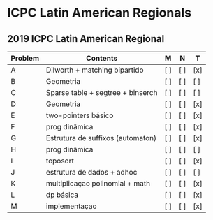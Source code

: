 # ICPC Latin American Regionals


## 2019 ICPC Latin American Regional
| Problem  | Contents | M | N | T |
| --- | --- | --- | --- | --- |
| A  | Dilworth + matching bipartido |[ ]|[ ]| [x] |
| B  | Geometria |[ ]|[ ]|[ ]|
| C  | Sparse table + segtree + binserch |[ ]|[ ]|[ ]|
| D  | Geometria |[ ]|[ ]| [x] |
| E  | two-pointers básico |[ ]|[ ]|[x]|
| F  | prog dinâmica |[ ]|[ ]|[x]|
| G  | Estrutura de suffixos (automaton) |[ ]|[ ]|[x]|
| H  | prog dinâmica |[ ]|[ ]|[ ]|
| I  | toposort |[ ]|[ ]|[x]|
| J  | estrutura de dados + adhoc |[ ]|[ ]|[ ]|
| K  | multiplicaçao polinomial + math |[ ]|[ ]|[x]|
| L  | dp básica |[ ]|[ ]|[x]|
| M  | implementaçao |[ ]|[ ]|[x]|
